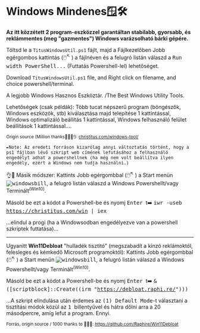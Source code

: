 # Windows Mindenes🪟🛠️
<b>Az itt közzétett 2 program-eszközzel garantáltan stabilabb, gyorsabb, és reklámmentes (meg "gazmentes") Windows varázsolható bárki gépére.</b>

Töltsd le a <code>TitusWindowsUtil.ps1</code> fájlt, majd a Fájlkezelőben Jobb egérgombos kattintás (🖱️<sup>↖️</sup> ) a fájlnéven és a felugró listán válaszd a <tt>Run width PowerShell...</tt> (Futtatás Powershell-lel) lehetőséget.

Download <code>TitusWindowsUtil.ps1</code> file, and Right click on filename, and choice powershell/terminal.

A legjobb Windows Hasznos Eszköztár. /The Best Windows Utility Tools.  

Lehetőségek (csak példák): Több tucat népszerű program (böngészők, Windows eszközök, stb) kiválasztása majd telepítése 1 kattintással, Windows optimalizáló beállítás 1 kattintással, Windows felhasználó felület beállítások 1 kattintással....

<sup>Origin source (Million thanks🙏🙏🙏!): <a href="https://christitus.com/windows-tool/" target="_blank">christitus.com/windows-tool/</a></sup>

<sup><tt>✒️Note: Az eredeti forráson kizarólag annyi változtatás történt, hogy a ps1 fájlban lévő szkript web címének lefutásához a felhasználó engedélyt adhat a powershellnek (ha még nem volt beállítva ilyen engedély, ezért a Windows nem tudja használni.)</tt></sup>

👌🥈 Másik módszer:
Kattints Jobb egérgombbal (🖱️<sup>↖️</sup> ) a Start menün <kbd>![windowsbill](https://github.com/user-attachments/assets/85cd7478-4ebe-4051-98cf-bde8cbaba2d3)</kbd>, a felugró listán válaszd a Windows Powershellt/vagy Terminált<sup>(Win10)</sup>.

Másold be ezt a kódot a Powershell-be és nyomj <kbd> Enter </kbd>t➡️     <tt> iwr -useb https://christitus.com/win | iex </tt>
  
  ...elindul a progi (ha a Windowsodban engedélyezve van a powershell szkriptek futtatása)...<hr>

Ugyanitt <b>Win11Debloat</b> "hulladék tisztitó" (megszabadít a kínzó reklámoktól, felesleges és kémkedő Microsoft programoktól):
Kattints Jobb egérgombbal (🖱️<sup>↖️</sup> ) a Start menün <kbd>![windowsbill](https://github.com/user-attachments/assets/85cd7478-4ebe-4051-98cf-bde8cbaba2d3)</kbd>, a felugró listán válaszd a Windows Powershellt/vagy Terminált<sup>(Win10)</sup>.

Másold be ezt a kódot a Powershell-be és nyomj <kbd> Enter </kbd>t➡️     <tt> & ([scriptblock]::Create((irm "https://debloat.raphi.re/"))) </tt>

...A szkript elindulása után érdemes az <tt>(1) Default Mode</tt>-t választani a tisztítási módok közül az <kbd> 1 </kbd> billentyűvel és hátra dőlni arra a 20 másodpercre, amíg lefut a program. Ennyi.

<sup>Forrás, origin source / 1000 thanks to 🙏🙏🙏:
https://github.com/Raphire/Win11Debloat</sup>


